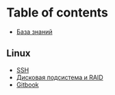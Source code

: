 # Table of contents

* [База знаний](README.md)

## Linux

* [SSH](ssh.md)
* [Дисковая подсистема и RAID](linux/diskovaya-podsistema-i-raid.md)
* [Gitbook](gitbook.md)

